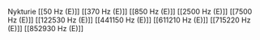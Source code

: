 Nykturie
[[50 Hz (E)]]
[[370 Hz (E)]]
[[850 Hz (E)]]
[[2500 Hz (E)]]
[[7500 Hz (E)]]
[[122530 Hz (E)]]
[[441150 Hz (E)]]
[[611210 Hz (E)]]
[[715220 Hz (E)]]
[[852930 Hz (E)]]